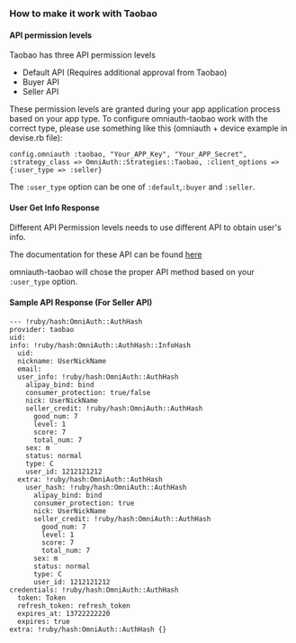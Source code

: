 ### How to make it work with Taobao

#### API permission levels

Taobao has three API permission levels
 
* Default API (Requires additional approval from Taobao)
* Buyer API 
* Seller API

These permission levels are granted during your app application process based on your app type.
To configure omniauth-taobao work with the correct type, please use something like this (omniauth + device example in devise.rb file):

```
config.omniauth :taobao, "Your_APP_Key", "Your_APP_Secret", :strategy_class => OmniAuth::Strategies::Taobao, :client_options => {:user_type => :seller}

```

The ```:user_type``` option can be one of ```:default```,```:buyer``` and ```:seller```.

#### User Get Info Response

Different API Permission levels needs to use different API to obtain user's info.

The documentation for these API can be found [here](http://open.taobao.com/doc/api_cat_detail.htm?spm=0.0.0.0.JJ4lrk&cat_id=1&category_id=102) 

omniauth-taobao will chose the proper API method based on your ```:user_type```  option.

#### Sample API Response (For Seller API)

```
--- !ruby/hash:OmniAuth::AuthHash
provider: taobao
uid:
info: !ruby/hash:OmniAuth::AuthHash::InfoHash
  uid:
  nickname: UserNickName
  email:
  user_info: !ruby/hash:OmniAuth::AuthHash
    alipay_bind: bind
    consumer_protection: true/false
    nick: UserNickName
    seller_credit: !ruby/hash:OmniAuth::AuthHash
      good_num: 7
      level: 1
      score: 7
      total_num: 7
    sex: m
    status: normal
    type: C
    user_id: 1212121212
  extra: !ruby/hash:OmniAuth::AuthHash
    user_hash: !ruby/hash:OmniAuth::AuthHash
      alipay_bind: bind
      consumer_protection: true
      nick: UserNickName
      seller_credit: !ruby/hash:OmniAuth::AuthHash
        good_num: 7
        level: 1
        score: 7
        total_num: 7
      sex: m
      status: normal
      type: C
      user_id: 1212121212
credentials: !ruby/hash:OmniAuth::AuthHash
  token: Token
  refresh_token: refresh_token
  expires_at: 13722222220
  expires: true
extra: !ruby/hash:OmniAuth::AuthHash {}
```